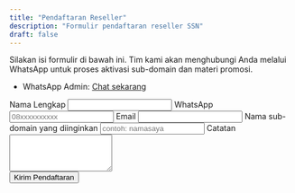 ```yaml
---
title: "Pendaftaran Reseller"
description: "Formulir pendaftaran reseller SSN"
draft: false
---
```


Silakan isi formulir di bawah ini. Tim kami akan menghubungi Anda melalui WhatsApp untuk proses aktivasi sub-domain dan materi promosi.

- WhatsApp Admin: [Chat sekarang](https://wa.me/6282188989240?text=Halo%20SSN%2C%20saya%20ingin%20mendaftar%20sebagai%20reseller)

<form name="reseller" method="POST" data-netlify="true" class="not-prose grid grid-cols-1 sm:grid-cols-2 gap-4 max-w-2xl">
  <input type="hidden" name="form-name" value="reseller" />
  <label class="flex flex-col">
    <span class="text-sm text-gray-700 mb-1">Nama Lengkap</span>
    <input name="name" required class="border border-gray-300 rounded-md px-3 py-2" />
  </label>
  <label class="flex flex-col">
    <span class="text-sm text-gray-700 mb-1">WhatsApp</span>
    <input name="whatsapp" required class="border border-gray-300 rounded-md px-3 py-2" placeholder="08xxxxxxxxxx" />
  </label>
  <label class="flex flex-col">
    <span class="text-sm text-gray-700 mb-1">Email</span>
    <input type="email" name="email" class="border border-gray-300 rounded-md px-3 py-2" />
  </label>
  <label class="flex flex-col">
    <span class="text-sm text-gray-700 mb-1">Nama sub-domain yang diinginkan</span>
    <input name="subdomain" class="border border-gray-300 rounded-md px-3 py-2" placeholder="contoh: namasaya" />
  </label>
  <label class="flex flex-col sm:col-span-2">
    <span class="text-sm text-gray-700 mb-1">Catatan</span>
    <textarea name="message" rows="4" class="border border-gray-300 rounded-md px-3 py-2"></textarea>
  </label>
  <div>
    <button class="rounded-md bg-green-600 hover:bg-green-500 text-white font-semibold px-4 py-2">Kirim Pendaftaran</button>
  </div>
</form>